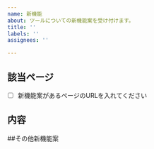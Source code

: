 ```yaml
---
name: 新機能
about: ツールについての新機能案を受け付けます。
title: ''
labels: ''
assignees: ''

---
```


## 該当ページ

- [ ] 新機能案があるページのURLを入れてください

## 内容

##その他新機能案
